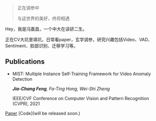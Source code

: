 > 正在调参中
> 
> 与这世界的美好，终将相遇

Hey，我是冯嘉昌，一个中大在读研二生。

正在CV大坑里填坑，日常看paper，玄学调参，研究兴趣包括Video、VAD、Sentiment、脸部识别、迁移学习等。

## Publications
- MIST: Multiple Instance Self-Training Framework for Video Anomaly Detection

  _**Jia-Chang Feng**, Fa-Ting Hong, Wei-Shi Zheng_
  
  IEEE/CVF Conference on Computer Vision and Pattern Recognition (CVPR), 2021
  
 [Paper](https://arxiv.org/abs/2104.01633) [Code](will be released soon.)



